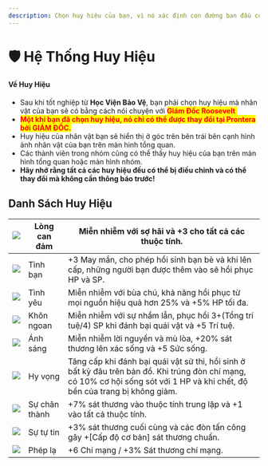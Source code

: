 ```yaml
---
description: Chọn huy hiệu của bạn, vì nó xác định con đường ban đầu của lớp nhân vật.
---
```


# 🛡️ Hệ Thống Huy Hiệu

#### **Về Huy Hiệu**

* Sau khi tốt nghiệp từ **Học Viện Bảo Vệ**, bạn phải chọn huy hiệu mà nhân vật của bạn sẽ có bằng cách nói chuyện với <mark style="color:red;">**Giám Đốc Roosevelt**</mark><mark style="color:orange;">.</mark>
* <mark style="color:red;">**Một khi bạn đã chọn huy hiệu, nó chỉ có thể được thay đổi tại Prontera bởi GIÁM ĐỐC.**</mark>
* Huy hiệu của nhân vật bạn sẽ hiển thị ở góc trên bên trái bên cạnh hình ảnh nhân vật của bạn trên màn hình tổng quan.
* Các thành viên trong nhóm cũng có thể thấy huy hiệu của bạn trên màn hình tổng quan hoặc màn hình nhóm.
* **Hãy nhớ rằng tất cả các huy hiệu đều có thể bị điều chỉnh và có thể thay đổi mà không cần thông báo trước!**

## **Danh Sách Huy Hiệu**

| ​![](https://files.gitbook.com/v0/b/gitbook-x-prod.appspot.com/o/spaces%2F5dw75qmKGvVS4vVNTE1B%2Fuploads%2FJFPAou9st75cjlQd8Gj8%2FCREST_COURAGE.png?alt=media\&token=8fef1a0d-2062-4aae-a553-4e243c8f83ca)​     | Lòng can đảm  | Miễn nhiễm với sợ hãi và +3 cho tất cả các thuộc tính.                                                                                                                         |
| --------------------------------------------------------------------------------------------------------------------------------------------------------------------------------------------------------------- | ------------- | ------------------------------------------------------------------------------------------------------------------------------------------------------------------------------ |
| ​![](https://files.gitbook.com/v0/b/gitbook-x-prod.appspot.com/o/spaces%2F5dw75qmKGvVS4vVNTE1B%2Fuploads%2F7QnEYdCKACY0gUWHoxOC%2FCREST_FRIENDSHIP.png?alt=media\&token=c3590c09-cc3b-4fd6-a3a1-c3141fa5a501)​  | Tình bạn      | +3 May mắn, cho phép hồi sinh bạn bè và khi lên cấp, những người bạn được thêm vào sẽ hồi phục HP và SP.                                                                       |
| ​![](https://files.gitbook.com/v0/b/gitbook-x-prod.appspot.com/o/spaces%2F5dw75qmKGvVS4vVNTE1B%2Fuploads%2FrQZ4qFnpmEmfWQJhzt9T%2FCREST_LOVE.png?alt=media\&token=ca7304c9-cead-4327-99e0-69b4e1226885)​        | Tình yêu      | Miễn nhiễm với bùa chú, khả năng hồi phục từ mọi nguồn hiệu quả hơn 25% và +5% HP tối đa.                                                                                      |
| ​![](https://files.gitbook.com/v0/b/gitbook-x-prod.appspot.com/o/spaces%2F5dw75qmKGvVS4vVNTE1B%2Fuploads%2FmPTr6sfWxmyPDo2YXbkk%2FCREST_KNOWLEDGE.png?alt=media\&token=e1abc66c-ce8e-4901-98c2-817ace0fa4f0)​   | Khôn ngoan    | Miễn nhiễm với sự nhầm lẫn, phục hồi 3+(Tổng trí tuệ/4) SP khi đánh bại quái vật và +5 Trí tuệ.                                                                                |
| ​![](https://files.gitbook.com/v0/b/gitbook-x-prod.appspot.com/o/spaces%2F5dw75qmKGvVS4vVNTE1B%2Fuploads%2FLTrKJqVCxiqIhar1yeu3%2FCREST_LIGHT.png?alt=media\&token=86aac472-1715-4633-bbdf-e4829f06a5f4)​       | Ánh sáng      | Miễn nhiễm lời nguyền và mù lòa, +20% sát thương lên xác sống và +5 Sức sống.                                                                                                  |
| ​![](https://files.gitbook.com/v0/b/gitbook-x-prod.appspot.com/o/spaces%2F5dw75qmKGvVS4vVNTE1B%2Fuploads%2FkJUCtulmw0eH4GTm9Goi%2FCREST_HOPE.png?alt=media\&token=73a14c83-c355-4418-8729-952f4edb8f90)​        | Hy vọng       | Tăng cấp khi đánh bại quái vật sử thi, hồi sinh ở bất kỳ đâu trên bản đồ. Khi trúng đòn chí mạng, có 10% cơ hội sống sót với 1 HP và khi chết, độ bền của trang bị không giảm. |
| ​![](https://files.gitbook.com/v0/b/gitbook-x-prod.appspot.com/o/spaces%2F5dw75qmKGvVS4vVNTE1B%2Fuploads%2FIvojpL5gUh1By8jrxpVe%2FCREST_SINCERITY.png?alt=media\&token=596dce30-c545-4f17-b8f4-b4b1d1842767)​   | Sự chân thành | +7% sát thương vào thuộc tính trung lập và +1 vào tất cả thuộc tính.                                                                                                           |
| ​![](https://files.gitbook.com/v0/b/gitbook-x-prod.appspot.com/o/spaces%2F5dw75qmKGvVS4vVNTE1B%2Fuploads%2FHin3q6LsJH0KTn04QqWE%2FCREST_RELIABILITY.png?alt=media\&token=366e2ad0-7f7b-49ca-9184-5e1a400e7266)​ | Sự tự tin     | +3% sát thương cuối cùng và các đòn tấn công gây +\[Cấp độ cơ bản] sát thương chuẩn.                                                                                           |
| ​![](https://files.gitbook.com/v0/b/gitbook-x-prod.appspot.com/o/spaces%2F5dw75qmKGvVS4vVNTE1B%2Fuploads%2FHin3q6LsJH0KTn04QqWE%2FCREST_RELIABILITY.png?alt=media\&token=366e2ad0-7f7b-49ca-9184-5e1a400e7266)​ | Phép lạ       | +6 Chí mạng / +3% Sát thương chí mạng.                                                                                                                                         |
